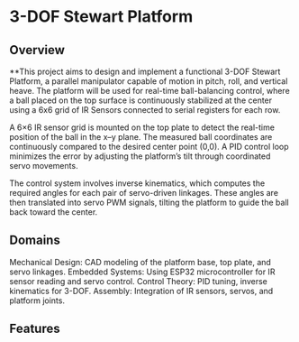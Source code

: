 # 3-DOF Stewart Platform

##  Overview
**This project aims to design and implement a functional 3-DOF Stewart Platform, a parallel manipulator capable of motion in pitch, roll, and vertical heave. The platform will be used for real-time ball-balancing control, where a ball placed on the top surface is continuously stabilized at the center using a 6x6 grid of IR Sensors connected to serial registers for each row.

A 6×6 IR sensor grid is mounted on the top plate to detect the real-time position of the ball in the x–y plane. The measured ball coordinates are continuously compared to the desired center point (0,0). A PID control loop minimizes the error by adjusting the platform’s tilt through coordinated servo movements.

The control system involves inverse kinematics, which computes the required angles for each pair of servo-driven linkages. These angles are then translated into servo PWM signals, tilting the platform to guide the ball back toward the center.

## Domains
Mechanical Design: CAD modeling of the platform base, top plate, and servo linkages.
Embedded Systems: Using ESP32 microcontroller for IR sensor reading and servo control.
Control Theory: PID tuning, inverse kinematics for 3-DOF.
Assembly: Integration of IR sensors, servos, and platform joints.

##  Features
